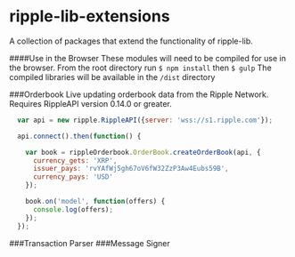 ripple-lib-extensions
=====================

A collection of packages that extend the functionality of ripple-lib.

####Use in the Browser
These modules will need to be compiled for use in the browser.
From the root directory run `$ npm install` then `$ gulp`
The compiled libraries will be available in the `/dist` directory

###Orderbook
Live updating orderbook data from the Ripple Network.  Requires RippleAPI version 0.14.0 or greater.

```javascript
  var api = new ripple.RippleAPI({server: 'wss://s1.ripple.com'});

  api.connect().then(function() {

    var book = rippleOrderbook.OrderBook.createOrderBook(api, {
      currency_gets: 'XRP',
      issuer_pays: 'rvYAfWj5gh67oV6fW32ZzP3Aw4Eubs59B',
      currency_pays: 'USD'
    });

    book.on('model', function(offers) {
      console.log(offers);
    });
  });
```

###Transaction Parser
###Message Signer
